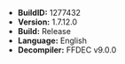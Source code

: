 - **BuildID:** 1277432
- **Version:** 1.7.12.0
- **Build:** Release
- **Language:** English
- **Decompiler:** FFDEC v9.0.0

